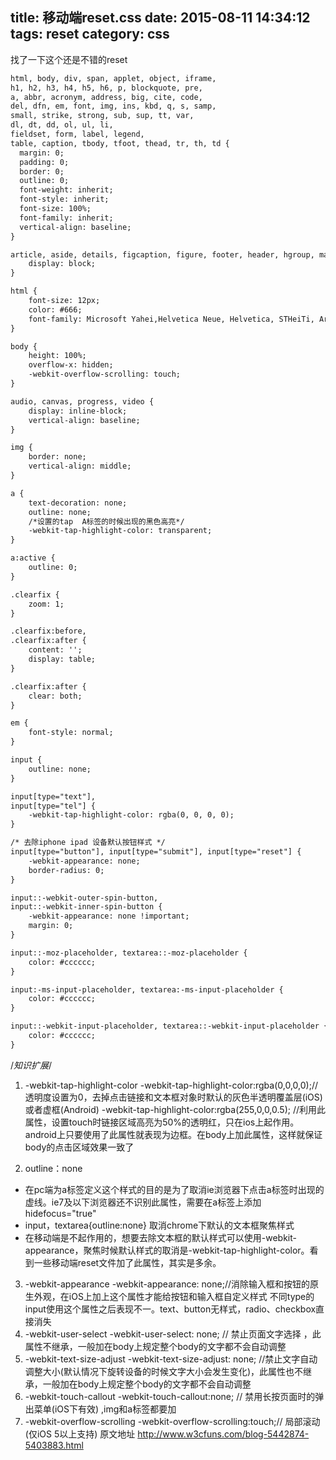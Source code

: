 title: 移动端reset.css
date: 2015-08-11 14:34:12
tags: reset
category: css
---
找了一下这个还是不错的reset
```html
html, body, div, span, applet, object, iframe,
h1, h2, h3, h4, h5, h6, p, blockquote, pre,
a, abbr, acronym, address, big, cite, code,
del, dfn, em, font, img, ins, kbd, q, s, samp,
small, strike, strong, sub, sup, tt, var,
dl, dt, dd, ol, ul, li,
fieldset, form, label, legend,
table, caption, tbody, tfoot, thead, tr, th, td {
  margin: 0;
  padding: 0;
  border: 0;
  outline: 0;
  font-weight: inherit;
  font-style: inherit;
  font-size: 100%;
  font-family: inherit;
  vertical-align: baseline;
}

article, aside, details, figcaption, figure, footer, header, hgroup, main, nav, section, summary {
    display: block;
}

html {
    font-size: 12px;
    color: #666;
    font-family: Microsoft Yahei,Helvetica Neue, Helvetica, STHeiTi, Arial, sans-serif;
}

body {
    height: 100%;
    overflow-x: hidden;
    -webkit-overflow-scrolling: touch;
}

audio, canvas, progress, video {
    display: inline-block;
    vertical-align: baseline;
}

img {
    border: none;
    vertical-align: middle;
}

a {
    text-decoration: none;
    outline: none;
    /*设置的tap  A标签的时候出现的黑色高亮*/
    -webkit-tap-highlight-color: transparent;
}

a:active {
    outline: 0;
}

.clearfix {
    zoom: 1;
}

.clearfix:before,
.clearfix:after {
    content: '';
    display: table;
}

.clearfix:after {
    clear: both;
}

em {
    font-style: normal;
}

input {
    outline: none;
}

input[type="text"],
input[type="tel"] {
    -webkit-tap-highlight-color: rgba(0, 0, 0, 0);
}

/* 去除iphone ipad 设备默认按钮样式 */
input[type="button"], input[type="submit"], input[type="reset"] {
    -webkit-appearance: none;
    border-radius: 0;
}

input::-webkit-outer-spin-button,
input::-webkit-inner-spin-button {
    -webkit-appearance: none !important;
    margin: 0;
}

input::-moz-placeholder, textarea::-moz-placeholder {
    color: #cccccc;
}

input:-ms-input-placeholder, textarea:-ms-input-placeholder {
    color: #cccccc;
}

input::-webkit-input-placeholder, textarea::-webkit-input-placeholder {
    color: #cccccc;
}
```
/*知识扩展*/
1. -webkit-tap-highlight-color
-webkit-tap-highlight-color:rgba(0,0,0,0);//透明度设置为0，去掉点击链接和文本框对象时默认的灰色半透明覆盖层(iOS)或者虚框(Android)
-webkit-tap-highlight-color:rgba(255,0,0,0.5);   //利用此属性，设置touch时链接区域高亮为50%的透明红，只在ios上起作用。android上只要使用了此属性就表现为边框。在body上加此属性，这样就保证body的点击区域效果一致了

2. outline：none
- 在pc端为a标签定义这个样式的目的是为了取消ie浏览器下点击a标签时出现的虚线。ie7及以下浏览器还不识别此属性，需要在a标签上添加hidefocus="true"
- input，textarea{outline:none}  取消chrome下默认的文本框聚焦样式
- 在移动端是不起作用的，想要去除文本框的默认样式可以使用-webkit-appearance，聚焦时候默认样式的取消是-webkit-tap-highlight-color。看到一些移动端reset文件加了此属性，其实是多余。

3. -webkit-appearance
-webkit-appearance: none;//消除输入框和按钮的原生外观，在iOS上加上这个属性才能给按钮和输入框自定义样式
不同type的input使用这个属性之后表现不一。text、button无样式，radio、checkbox直接消失
4. -webkit-user-select
-webkit-user-select: none; // 禁止页面文字选择 ，此属性不继承，一般加在body上规定整个body的文字都不会自动调整
5. -webkit-text-size-adjust
-webkit-text-size-adjust: none; //禁止文字自动调整大小(默认情况下旋转设备的时候文字大小会发生变化)，此属性也不继承，一般加在body上规定整个body的文字都不会自动调整
6. -webkit-touch-callout
-webkit-touch-callout:none; // 禁用长按页面时的弹出菜单(iOS下有效) ,img和a标签都要加
7. -webkit-overflow-scrolling
-webkit-overflow-scrolling:touch;// 局部滚动(仅iOS 5以上支持)
原文地址 http://www.w3cfuns.com/blog-5442874-5403883.html